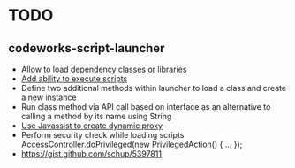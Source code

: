 TODO
====

codeworks-script-launcher
-------------------------

 * Allow to load dependency classes or libraries
 * [Add ability to execute scripts](http://groovy.codehaus.org/Embedding+Groovy "Embedding Groovy")
 * Define two additional methods within launcher to load a class and create a new instance
 * Run class method via API call based on interface as an alternative to calling a method by its name using String
 * [Use Javassist to create dynamic proxy](http://www.csg.ci.i.u-tokyo.ac.jp/~chiba/javassist/ "Javaassist")
 * Perform security check while loading scripts AccessController.doPrivileged(new PrivilegedAction<GroovyCodeSource>() { ... });
 * https://gist.github.com/schup/5397811
